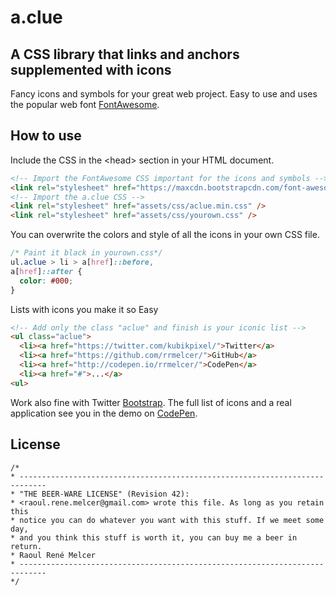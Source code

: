 a.clue
======
## A CSS library that links and anchors supplemented with icons
Fancy icons and symbols for your great web project.
Easy to use and uses the popular web font [FontAwesome](http://fortawesome.github.io/Font-Awesome/).

## How to use
Include the CSS in the \<head\> section in your HTML document.
```html
<!-- Import the FontAwesome CSS important for the icons and symbols -->
<link rel="stylesheet" href="https://maxcdn.bootstrapcdn.com/font-awesome/x.x.x/css/font-awesome.min.css" />
<!-- Import the a.clue CSS -->
<link rel="stylesheet" href="assets/css/aclue.min.css" />
<link rel="stylesheet" href="assets/css/yourown.css" />
```

You can overwrite the colors and style of all the icons in your own CSS file.
```css
/* Paint it black in yourown.css*/
ul.aclue > li > a[href]::before,
a[href]::after {
  color: #000;
}
```

Lists with icons you make it so Easy
```html
<!-- Add only the class "aclue" and finish is your iconic list -->
<ul class="aclue">
  <li><a href="https://twitter.com/kubikpixel/">Twitter</a>
  <li><a href="https://github.com/rrmelcer/">GitHub</a>
  <li><a href="http://codepen.io/rrmelcer/">CodePen</a>
  <li><a href="#">...</a>
<ul>
```
Work also fine with Twitter [Bootstrap](http://getbootstrap.com/). The full list of icons and a real application see you in the demo on [CodePen](http://codepen.io/rrmelcer/pen/MyjpQK?editors=1100).

## License
```
/*
* ----------------------------------------------------------------------------
* "THE BEER-WARE LICENSE" (Revision 42):
* <raoul.rene.melcer@gmail.com> wrote this file. As long as you retain this
* notice you can do whatever you want with this stuff. If we meet some day,
* and you think this stuff is worth it, you can buy me a beer in return.
* Raoul René Melcer
* ----------------------------------------------------------------------------
*/
```
